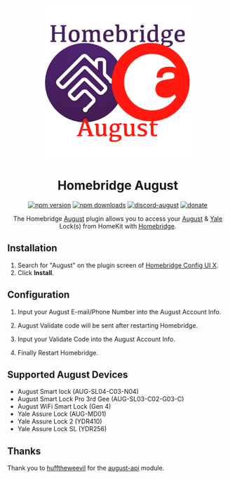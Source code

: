 <span align="center">

<a href="https://github.com/homebridge/verified/blob/master/verified-plugins.json"><img alt="homebridge-verified" src="https://raw.githubusercontent.com/donavanbecker/homebridge-august/latest/branding/Homebridge_x_August.svg?sanitize=true" width="350px"></a>

# Homebridge August

<a href="https://www.npmjs.com/package/homebridge-august"><img title="npm version" src="https://badgen.net/npm/v/homebridge-august?icon=npm&label" ></a>
<a href="https://www.npmjs.com/package/homebridge-august"><img title="npm downloads" src="https://badgen.net/npm/dt/homebridge-august?label=downloads" ></a>
<a href="https://discord.gg/8fpZA4S"><img title="discord-august" src="https://badgen.net/discord/online-members/8fpZA4S?icon=discord&label=discord" ></a>
<a href="https://paypal.me/donavanbecker"><img title="donate" src="https://badgen.net/badge/donate/paypal/yellow" ></a>

<p>The Homebridge <a href="https://august.com">August</a> 
plugin allows you to access your <a href="https://august.com">August</a> & <a href="https://shopyalehome.com">Yale</a>  Lock(s) from HomeKit with
  <a href="https://homebridge.io">Homebridge</a>. 
</p>

</span>

## Installation

1. Search for "August" on the plugin screen of [Homebridge Config UI X](https://github.com/oznu/homebridge-config-ui-x).
2. Click **Install**.

## Configuration

1. Input your August E-mail/Phone Number into the August Account Info.

2. August Validate code will be sent after restarting Homebridge.

3. Input your Validate Code into the August Account Info.

4. Finally Restart Homebridge.

## Supported August Devices

- August Smart lock (AUG-SL04-C03-N04)
- August Smart Lock Pro 3rd Gee (AUG-SL03-C02-G03-C)
- August WiFi Smart Lock (Gen 4)
- Yale Assure Lock (AUG-MD01)
- Yale Assure Lock 2 (YDR410)
- Yale Assure Lock SL (YDR256)

## Thanks

Thank you to [hufftheweevil](https://github.com/hufftheweevil) for the [august-api](https://github.com/hufftheweevil/august-api) module.


